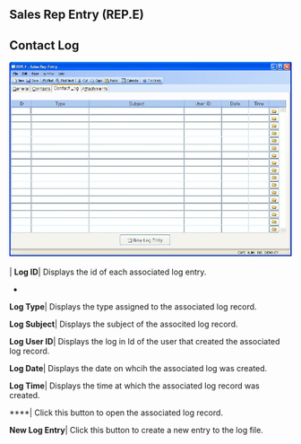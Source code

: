 ## Sales Rep Entry (REP.E)
<PageHeader />

## Contact Log

![](./REP-E-3.jpg)

| **Log ID**|  Displays the id of each associated log entry.

-  
**Log Type**|  Displays the type assigned to the associated log record.

**Log Subject**|  Displays the subject of the associted log record.

**Log User ID**|  Displays the log in Id of the user that created the
associated log record.

**Log Date**|  Displays the date on whcih the associated log was created.

**Log Time**|  Displays the time at which the associated log record was
created.

****| Click this button to open the associated log record.

**New Log Entry**|  Click this button to create a new entry to the log file.


<badge text= "Version 8.10.57 " vertical="middle" />

<PageFooter />
